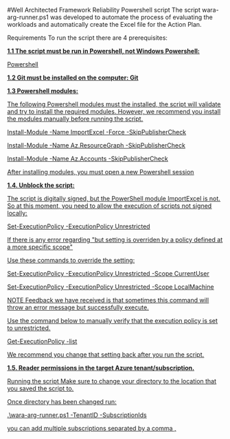 #Well Architected Framework Reliability Powershell script
The script wara-arg-runner.ps1 was developed to automate the process of evaluating the workloads and automatically create the Excel file for the Action Plan. 

Requirements
To run the script there are 4 prerequisites:

<u>**1.1 The script must be run in Powershell, not Windows Powershell:**<u>

Powershell

<u>**1.2 Git must be installed on the computer: Git**<u>

<u>**1.3 Powershell modules:**<u>

The following Powershell modules must the installed, the script will validate and try to install the required modules. However, we recommend you install the modules manually before running the script.

Install-Module -Name ImportExcel -Force -SkipPublisherCheck

Install-Module -Name Az.ResourceGraph -SkipPublisherCheck

Install-Module -Name Az.Accounts -SkipPublisherCheck

After installing modules, you must open a new Powershell session

<u>**1.4. Unblock the script:**<u>

The script is digitally signed, but the PowerShell module ImportExcel is not. So at this moment, you need to allow the execution of scripts not signed locally:

Set-ExecutionPolicy -ExecutionPolicy Unrestricted

If there is any error regarding "but setting is overriden by a policy defined at a more specific scope"

Use these commands to override the setting:

Set-ExecutionPolicy -ExecutionPolicy Unrestricted -Scope CurrentUser
 
Set-ExecutionPolicy -ExecutionPolicy Unrestricted -Scope LocalMachine

NOTE
Feedback we have received is that sometimes this command will throw an error message but successfully execute.

Use the command below to manually verify that the execution policy is set to unrestricted.

Get-ExecutionPolicy -list

We recommend you change that setting back after you run the script.

<u>**1.5. Reader permissions in the target Azure tenant/subscription.**<u>

Running the script
Make sure to change your directory to the location that you saved the script to.

Once directory has been changed run:

.\wara-arg-runner.ps1 -TenantID <replace with tenant ID> -SubscriptionIds <replace with subscription IDs>

you can add multiple subscriptions separated by a comma ,
